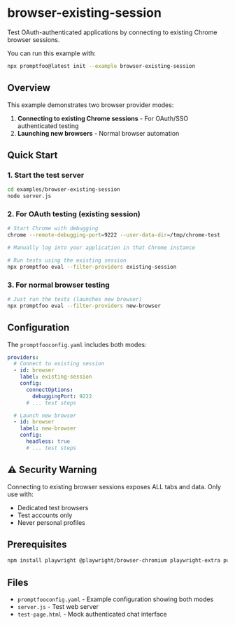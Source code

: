 # browser-existing-session

Test OAuth-authenticated applications by connecting to existing Chrome browser sessions.

You can run this example with:

```bash
npx promptfoo@latest init --example browser-existing-session
```

## Overview

This example demonstrates two browser provider modes:

1. **Connecting to existing Chrome sessions** - For OAuth/SSO authenticated testing
2. **Launching new browsers** - Normal browser automation

## Quick Start

### 1. Start the test server

```bash
cd examples/browser-existing-session
node server.js
```

### 2. For OAuth testing (existing session)

```bash
# Start Chrome with debugging
chrome --remote-debugging-port=9222 --user-data-dir=/tmp/chrome-test

# Manually log into your application in that Chrome instance

# Run tests using the existing session
npx promptfoo eval --filter-providers existing-session
```

### 3. For normal browser testing

```bash
# Just run the tests (launches new browser)
npx promptfoo eval --filter-providers new-browser
```

## Configuration

The `promptfooconfig.yaml` includes both modes:

```yaml
providers:
  # Connect to existing session
  - id: browser
    label: existing-session
    config:
      connectOptions:
        debuggingPort: 9222
      # ... test steps

  # Launch new browser
  - id: browser
    label: new-browser
    config:
      headless: true
      # ... test steps
```

## ⚠️ Security Warning

Connecting to existing browser sessions exposes ALL tabs and data. Only use with:

- Dedicated test browsers
- Test accounts only
- Never personal profiles

## Prerequisites

```bash
npm install playwright @playwright/browser-chromium playwright-extra puppeteer-extra-plugin-stealth
```

## Files

- `promptfooconfig.yaml` - Example configuration showing both modes
- `server.js` - Test web server
- `test-page.html` - Mock authenticated chat interface

